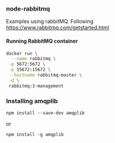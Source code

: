 ### node-rabbitmq

Examples using rabbitMQ.
Following https://www.rabbitmq.com/getstarted.html

#### Running RabbitMQ container

```bash
docker run \
  --name rabbitmq \
 -p 5672:5672 \
 -p 15672:15672 \
 --hostname rabbitmq-master \
 -d \
 rabbitmq:3-management
```

### Installing amqplib

```
npm install --save-dev amqplib
```

or

```
npm install -g amqplib
```
